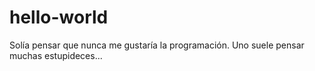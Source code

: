 # hello-world
Solía pensar que nunca me gustaría la programación. Uno suele pensar muchas estupideces... 
